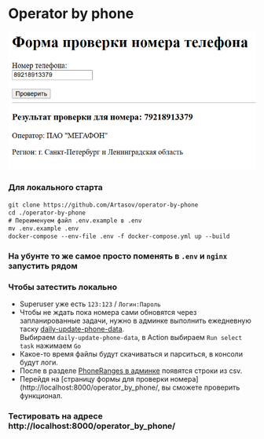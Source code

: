 # Operator by phone

![](./docs/images/form.png)

### Для локального старта

```shell
git clone https://github.com/Artasov/operator-by-phone
cd ./operator-by-phone
# Переименуем файл .env.example в .env
mv .env.example .env
docker-compose --env-file .env -f docker-compose.yml up --build

```

### На убунте то же самое просто поменять в `.env` и `nginx` запустить рядом 

### Чтобы затестить локально
* Superuser уже есть `123:123` / `Логин:Пароль`
* Чтобы не ждать пока номера сами обновятся через запланированные задачи, 
  нужно в админке выполнить ежедневную таску [daily-update-phone-data](http://localhost:8000/admin/django_celery_beat/periodictask/).
  <br>Выбираем `daily-update-phone-data`, в Action выбираем `Run select task`
  нажимаем `Go`
* Какое-то время файлы будут скачиваться и парситься, в консоли будут логи.
* После в разделе [PhoneRanges в админке](http://localhost:8000/admin/operator_by_phone/phonerange/)
  появятся строки из csv.
* Перейдя на [страницу формы для проверки номера](http://localhost:8000/operator_by_phone/, 
  вы сможете проверить функционал.
### Тестировать на адресе http://localhost:8000/operator_by_phone/